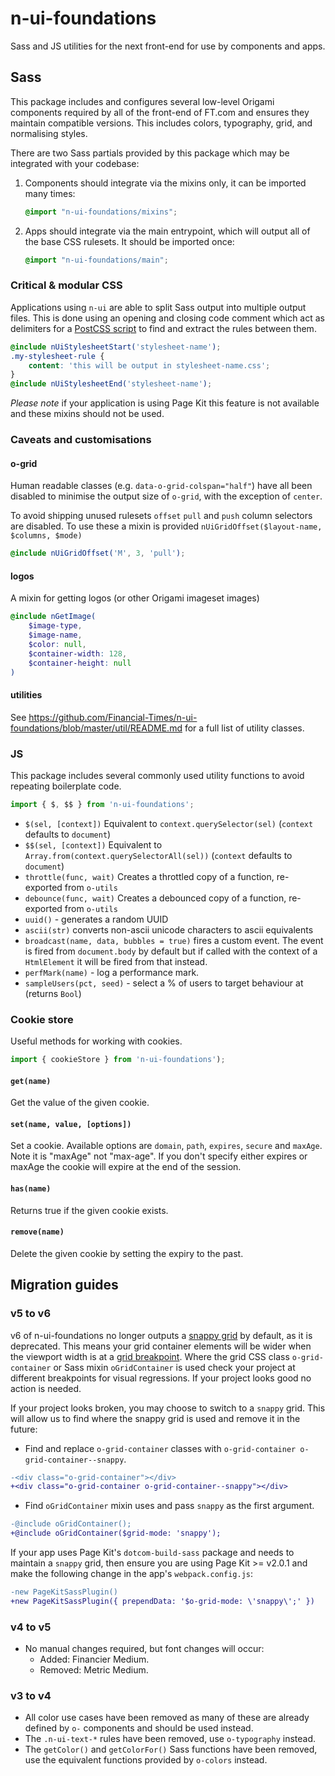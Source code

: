 # n-ui-foundations

Sass and JS utilities for the next front-end for use by components and apps.


## Sass

This package includes and configures several low-level Origami components required by all of the front-end of FT.com and ensures they maintain compatible versions. This includes colors, typography, grid, and normalising styles.

There are two Sass partials provided by this package which may be integrated with your codebase:

1. Components should integrate via the mixins only, it can be imported many times:

    ```scss
    @import "n-ui-foundations/mixins";
    ```

2. Apps should integrate via the main entrypoint, which will output all of the base CSS rulesets. It should be imported once:

    ```scss
    @import "n-ui-foundations/main";
    ```


### Critical & modular CSS

Applications using `n-ui` are able to split Sass output into multiple output files. This is done using an opening and closing code comment which act as delimiters for a [PostCSS script](https://www.npmjs.com/package/postcss-extract-css-block) to find and extract the rules between them.

```scss
@include nUiStylesheetStart('stylesheet-name');
.my-stylesheet-rule {
    content: 'this will be output in stylesheet-name.css';
}
@include nUiStylesheetEnd('stylesheet-name');
```

_Please note_ if your application is using Page Kit this feature is not available and these mixins should not be used.


### Caveats and customisations

#### o-grid

Human readable classes (e.g. `data-o-grid-colspan="half"`) have all been disabled to minimise the output size of `o-grid`, with the exception of `center`.

To avoid shipping unused rulesets `offset` `pull` and `push` column selectors are disabled. To use these a mixin is provided `nUiGridOffset($layout-name, $columns, $mode)`

```scss
@include nUiGridOffset('M', 3, 'pull');
```

#### logos

A mixin for getting logos (or other Origami imageset images)

```scss
@include nGetImage(
    $image-type,
    $image-name,
    $color: null,
    $container-width: 128,
    $container-height: null
)
```

#### utilities

See https://github.com/Financial-Times/n-ui-foundations/blob/master/util/README.md for a full list of utility classes.


### JS

This package includes several commonly used utility functions to avoid repeating boilerplate code.

```js
import { $, $$ } from 'n-ui-foundations';
```

- `$(sel, [context])` Equivalent to `context.querySelector(sel)` (`context` defaults to `document`)
- `$$(sel, [context])` Equivalent to `Array.from(context.querySelectorAll(sel))` (`context` defaults to `document`)
- `throttle(func, wait)` Creates a throttled copy of a function, re-exported from `o-utils`
- `debounce(func, wait)` Creates a debounced copy of a function, re-exported from `o-utils`
- `uuid()` - generates a random UUID
- `ascii(str)` converts non-ascii unicode characters to ascii equivalents
- `broadcast(name, data, bubbles = true)` fires a custom event. The event is fired from `document.body` by default but if called with the context of a `HtmlElement` it will be fired from that instead.
- `perfMark(name)` - log a performance mark.
- `sampleUsers(pct, seed)` - select a % of users to target behaviour at (returns `Bool`)

### Cookie store

Useful methods for working with cookies.

```js
import { cookieStore } from 'n-ui-foundations');
```

#### `get(name)`

Get the value of the given cookie.

#### `set(name, value, [options])`

Set a cookie.  Available options are `domain`, `path`, `expires`, `secure` and `maxAge`.
Note it is "maxAge" not "max-age".  If you don't specify either expires or maxAge the cookie will expire at the end of the session.

#### `has(name)`

Returns true if the given cookie exists.

#### `remove(name)`

Delete the given cookie by setting the expiry to the past.


## Migration guides

### v5 to v6

v6 of n-ui-foundations no longer outputs a [snappy grid](https://github.com/Financial-Times/o-grid#snappy-mode) by default, as it is deprecated. This means your grid container elements will be wider when the viewport width is at a [grid breakpoint](https://github.com/Financial-Times/o-grid#layout-sizes). Where the grid CSS class `o-grid-container` or Sass mixin `oGridContainer` is used check your project at different breakpoints for visual regressions. If your project looks good no action is needed.

If your project looks broken, you may choose to switch to a `snappy` grid. This will allow us to find where the snappy grid is used and remove it in the future:
- Find and replace `o-grid-container` classes with `o-grid-container o-grid-container--snappy`.
```diff
-<div class="o-grid-container"></div>
+<div class="o-grid-container o-grid-container--snappy"></div>
```
- Find `oGridContainer` mixin uses and pass `snappy` as the first argument.
```diff
-@include oGridContainer();
+@include oGridContainer($grid-mode: 'snappy');
```

If your app uses Page Kit's `dotcom-build-sass` package and needs to maintain a `snappy` grid, then ensure you are using Page Kit >= v2.0.1 and make the following change in the app's `webpack.config.js`:
```diff
-new PageKitSassPlugin()
+new PageKitSassPlugin({ prependData: '$o-grid-mode: \'snappy\';' })
```

### v4 to v5

- No manual changes required, but font changes will occur:
  - Added: Financier Medium.
  - Removed: Metric Medium.

### v3 to v4

- All color use cases have been removed as many of these are already defined by `o-` components and should be used instead.
- The `.n-ui-text-*` rules have been removed, use `o-typography` instead.
- The `getColor()` and `getColorFor()` Sass functions have been removed, use the equivalent functions provided by `o-colors` instead.
